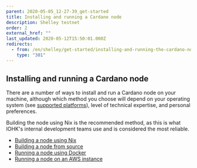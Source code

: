 ```yaml
---
parent: 2020-05-05_12-27-39_get-started
title: Installing and running a Cardano node
description: Shelley testnet
order: 2
external_href: ""
last_updated: 2020-05-12T15:50:01.000Z
redirects:
  - from: /en/shelley/get-started/installing-and-running-the-cardano-node/
    type: "301"
---
```

## Installing and running a Cardano node

There are a number of ways to install and run a Cardano node on your machine, although which method you choose will depend on your operating system (see [supported platforms](/shelley/about/supported-platforms/)), level of technical expertise, and personal preferences.

Building the node using Nix is the recommended method, as this is what IOHK's internal development teams use and is considered the most reliable.

- [Building a node using Nix](/shelley/get-started/installing-and-running-the-cardano-node/building-the-node-using-nix/)
- [Building a node from source](/shelley/get-started/installing-and-running-the-cardano-node/building-the-node-from-source/)
- [Running a node using Docker](/shelley/get-started/installing-and-running-the-cardano-node/running-the-node-using-docker/)
- [Running a node on an AWS instance](/shelley/get-started/installing-and-running-the-cardano-node/running-the-node-on-an-aws-instance/)
